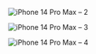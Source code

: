 
![iPhone 14 Pro Max – 2](https://github.com/ChicoState/UX-BudgetTravel/assets/111912181/a94147c1-d21d-4c56-9a2a-db9a7d242eea)

![iPhone 14 Pro Max – 3](https://github.com/ChicoState/UX-BudgetTravel/assets/111912181/787f1376-d7ad-4936-9bc4-0d55b502f57f)

![iPhone 14 Pro Max – 4](https://github.com/ChicoState/UX-BudgetTravel/assets/111912181/f6eaa357-588b-4dbd-9d40-e848a6147d34)
